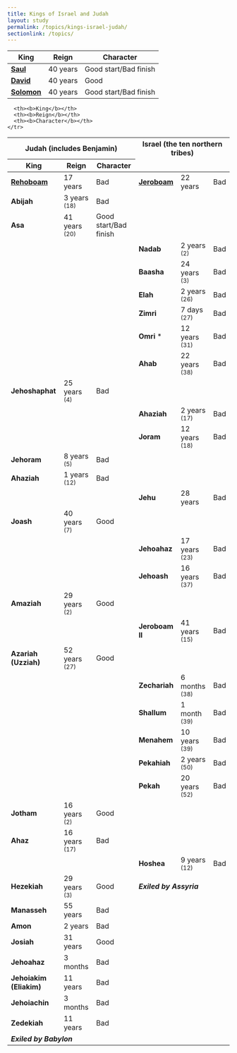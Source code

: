 ```yaml
---
title: Kings of Israel and Judah
layout: study
permalink: /topics/kings-israel-judah/
sectionlink: /topics/
---
```


<table>
  <thead>
    <tr>
      <th><b>King</b></th>
      <th><b>Reign</b></th>
      <th><b>Character</b></th>
    </tr>
  </thead>
  <tbody>
    <tr>
      <td><a href="{{ site.baseurl }}/people/king-saul-son-of-kish/"><b>Saul</b></a></td>
      <td>40 years</td>
      <td class="warning">Good start/Bad finish</td>
    </tr>
    <tr>
      <td><a href="{{ site.baseurl }}/people/king-david-son-of-jesse/"><b>David</b></a></td>
      <td>40 years</td>
      <td class="success">Good</td>
    </tr>
    <tr>
      <td><a href="{{ site.baseurl }}/people/king-solomon-son-of-king-david/"><b>Solomon</b></a></td>
      <td>40 years</td>
      <td class="warning">Good start/Bad finish</td>
    </tr>
  </tbody>
</table>

<table>
  <thead>
    <tr>
      <th colspan="3">Judah (includes Benjamin)</th>
      <th colspan="3">Israel (the ten northern tribes)</th>
    </tr>
    <tr>
      <th><b>King</b></th>
      <th><b>Reign</b></th>
      <th><b>Character</b></th>

      <th><b>King</b></th>
      <th><b>Reign</b></th>
      <th><b>Character</b></th>
    </tr>
  </thead>
  <tbody>
    <tr>
      <td><a href="{{ site.baseurl }}/people/king-rehoboam-son-of-king-solomon/"><b>Rehoboam</b></a></td>
      <td>17 years</td>
      <td class="danger">Bad</td>
      <td><a href="{{ site.baseurl }}/people/king-jeroboam-son-of-nebat/"><b>Jeroboam</b></a></td>
      <td>22 years</td>
      <td class="danger">Bad</td>
    </tr>
    <tr>
      <td><b>Abijah</b></td>
      <td>3 years <small>(18)</small></td>
      <td class="danger">Bad</td>
      <td colspan="2"></td>
      <td class="danger"></td>
    </tr>
    <tr>
      <td><b>Asa</b></td>
      <td>41 years <small>(20)</small></td>
      <td class="warning">Good start/Bad finish</td>
      <td colspan="2"></td>
      <td class="danger"></td>
    </tr>
    <tr>
      <td colspan="2"></td>
      <td class="warning"></td>
      <td><b>Nadab</b></td>
      <td>2 years <small>(2)</small></td>
      <td class="danger">Bad</td>
    </tr>
    <tr>
      <td colspan="2"></td>
      <td class="warning"></td>
      <td><b>Baasha</b></td>
      <td>24 years <small>(3)</small></td>
      <td class="danger">Bad</td>
    </tr>
    <tr>
      <td colspan="2"></td>
      <td class="warning"></td>
      <td><b>Elah</b></td>
      <td>2 years <small>(26)</small></td>
      <td class="danger">Bad</td>
    </tr>
    <tr>
      <td colspan="2"></td>
      <td class="warning"></td>
      <td><b>Zimri</b></td>
      <td>7 days <small>(27)</small></td>
      <td class="danger">Bad</td>
    </tr>
    <tr>
      <td colspan="2"></td>
      <td class="warning"></td>
      <td><b>Omri</b> *</td>
      <td>12 years <small>(31)</small></td>
      <td class="danger">Bad</td>
    </tr>
    <tr>
      <td colspan="2"></td>
      <td class="warning"></td>
      <td><b>Ahab</b></td>
      <td>22 years <small>(38)</small></td>
      <td class="danger">Bad</td>
    </tr>
    <tr>
      <td><b>Jehoshaphat</b></td>
      <td>25 years <small>(4)</small></td>
      <td class="danger">Bad</td>
      <td colspan="2"></td>
      <td class="danger"></td>
    </tr>
    <tr>
      <td colspan="2"></td>
      <td class="danger"></td>
      <td><b>Ahaziah</b></td>
      <td>2 years <small>(17)</small></td>
      <td class="danger">Bad</td>
    </tr>
    <tr>
      <td colspan="2"></td>
      <td class="danger"></td>
      <td><b>Joram</b></td>
      <td>12 years <small>(18)</small></td>
      <td class="danger">Bad</td>
    </tr>
    <tr>
      <td><b>Jehoram</b></td>
      <td>8 years <small>(5)</small></td>
      <td class="danger">Bad</td>
      <td colspan="2"></td>
      <td class="danger"></td>
    </tr>
    <tr>
      <td><b>Ahaziah</b></td>
      <td>1 years <small>(12)</small></td>
      <td class="danger">Bad</td>
      <td colspan="2"></td>
      <td class="danger"></td>
    </tr>
    <tr>
      <td colspan="2"></td>
      <td class="danger"></td>
      <td><b>Jehu</b></td>
      <td>28 years</td>
      <td class="danger">Bad</td>
    </tr>
    <tr>
      <td><b>Joash</b></td>
      <td>40 years <small>(7)</small></td>
      <td class="success">Good</td>
      <td colspan="2"></td>
      <td class="danger"></td>
    </tr>
    <tr>
      <td colspan="2"></td>
      <td class="success"></td>
      <td><b>Jehoahaz</b></td>
      <td>17 years <small>(23)</small></td>
      <td class="danger">Bad</td>
    </tr>
    <tr>
      <td colspan="2"></td>
      <td class="success"></td>
      <td><b>Jehoash</b></td>
      <td>16 years <small>(37)</small></td>
      <td class="danger">Bad</td>
    </tr>
    <tr>
      <td><b>Amaziah</b></td>
      <td>29 years <small>(2)</small></td>
      <td class="success">Good</td>
      <td colspan="2"></td>
      <td class="danger"></td>
    </tr>
    <tr>
      <td colspan="2"></td>
      <td class="success"></td>
      <td><b>Jeroboam II</b></td>
      <td>41 years <small>(15)</small></td>
      <td class="danger">Bad</td>
    </tr>
    <tr>
      <td><b>Azariah (Uzziah)</a></td>
      <td>52 years <small>(27)</small></td>
      <td class="success">Good</td>
      <td colspan="2"></td>
      <td class="danger"></td>
    </tr>
    <tr>
      <td colspan="2"></td>
      <td class="success"></td>
      <td><b>Zechariah</b></td>
      <td>6 months <small>(38)</small></td>
      <td class="danger">Bad</td>
    </tr>
    <tr>
      <td colspan="2"></td>
      <td class="success"></td>
      <td><b>Shallum</b></td>
      <td>1 month <small>(39)</small></td>
      <td class="danger">Bad</td>
    </tr>
    <tr>
      <td colspan="2"></td>
      <td class="success"></td>
      <td><b>Menahem</b></td>
      <td>10 years <small>(39)</small></td>
      <td class="danger">Bad</td>
    </tr>
    <tr>
      <td colspan="2"></td>
      <td class="success"></td>
      <td><b>Pekahiah</b></td>
      <td>2 years <small>(50)</small></td>
      <td class="danger">Bad</td>
    </tr>
    <tr>
      <td colspan="2"></td>
      <td class="success"></td>
      <td><b>Pekah</b></td>
      <td>20 years <small>(52)</small></td>
      <td class="danger">Bad</td>
    </tr>
    <tr>
      <td><b>Jotham</b></td>
      <td>16 years <small>(2)</small></td>
      <td class="success">Good</td>
      <td colspan="2"></td>
      <td class="danger"></td>
    </tr>
    <tr>
      <td><b>Ahaz</b></td>
      <td>16 years <small>(17)</small></td>
      <td class="danger">Bad</td>
      <td colspan="2"></td>
      <td class="danger"></td>
    </tr>
    <tr>
      <td colspan="2"></td>
      <td class="danger"></td>
      <td><b>Hoshea</b></td>
      <td>9 years <small>(12)</small></td>
      <td class="danger">Bad</td>
    </tr>
    <tr>
      <td><b>Hezekiah</b></td>
      <td>29 years <small>(3)</small></td>
      <td class="success">Good</td>
      <td colspan="2" class="text-center"><b><em>Exiled by Assyria</em></b></td>
      <td class="danger"></td>
    </tr>
    <tr>
      <td><b>Manasseh</b></td>
      <td>55 years</td>
      <td class="danger">Bad</td>
      <td colspan="3"></td>
    </tr>
    <tr>
      <td><b>Amon</b></td>
      <td>2 years</td>
      <td class="danger">Bad</td>
      <td colspan="3"></td>
    </tr>
    <tr>
      <td><b>Josiah</b></td>
      <td>31 years</td>
      <td class="success">Good</td>
      <td colspan="3"></td>
    </tr>
    <tr>
      <td><b>Jehoahaz</b></td>
      <td>3 months</td>
      <td class="danger">Bad</td>
      <td colspan="3"></td>
    </tr>
    <tr>
      <td><b>Jehoiakim (Eliakim)</a></td>
      <td>11 years</td>
      <td class="danger">Bad</td>
      <td colspan="3"></td>
    </tr>
    <tr>
      <td><b>Jehoiachin</b></td>
      <td>3 months</td>
      <td class="danger">Bad</td>
      <td colspan="3"></td>
    </tr>
    <tr>
      <td><b>Zedekiah</b></td>
      <td>11 years</td>
      <td class="danger">Bad</td>
      <td colspan="3"></td>
    </tr>
    <tr>
      <td colspan="2" class="text-center"><b><em>Exiled by Babylon</em></b></td>
      <td class="danger"></td>
      <td colspan="3"></td>
    </tr>
  </tbody>
</table>
